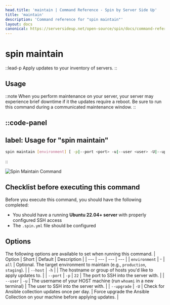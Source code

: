 ```yaml
---
head.title: 'maintain | Command Reference - Spin by Server Side Up'
title: 'maintain'
description: 'Command reference for "spin maintain"'
layout: docs
canonical: https://serversideup.net/open-source/spin/docs/command-reference/maintain
---
```

# spin maintain
::lead-p
Apply updates to your inventory of servers.
::

## Usage
::note
When you perform maintenance on your server, your server may experience brief downtime if it the updates require a reboot. Be sure to run this command during a communicated maintenance window.
::

::code-panel
---
label: Usage for "spin maintain"
---
```bash
spin maintain [environment] [ -p|--port <port> -u|--user <user> -U|--upgrade ]
```
::

![Spin Maintain Command](/images/docs/whats-spin/spin-maintain.png)

## Checklist before executing this command
Before you execute this command, you should have the following completed:

- You should have a running **Ubuntu 22.04+ server** with properly configured SSH access
- The `.spin.yml` file should be configured 

## Options
The following options are available to set when running this command.
| Option | Short | Default | Description |
| --- | --- | --- | --- |
| `environment` | - | `all` | Optional. The target environment to maintain (e.g., `production`, `staging`). |
| `--host` | `-h` | <none> | The hostname or group of hosts you'd like to apply updates to. |
| `--port` | `-p` | `22` | The port to SSH into the server with. |
| `--user` | `-u` | The username of your HOST machine (run `whoami` in a new terminal) | The user to SSH into the server with. |
| `--upgrade` | `-U` | Check for Ansible collection updates once per day. | Force upgrade the Ansible Collection on your machine before applying updates. |